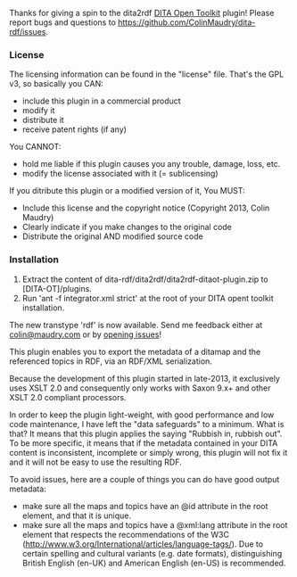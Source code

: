 
Thanks for giving a spin to the dita2rdf [DITA Open Toolkit](http://dita-ot.github.io/) plugin! Please report bugs and questions to https://github.com/ColinMaudry/dita-rdf/issues.

### License

The licensing information can be found in the "license" file. That's the GPL v3, so basically you CAN:
- include this plugin in a commercial product
- modify it
- distribute it
- receive patent rights (if any)

You CANNOT:
- hold me liable if this plugin causes you any trouble, damage, loss, etc.
- modify the license associated with it (= sublicensing)

If you ditribute this plugin or a modified version of it, You MUST:
- Include this license and the copyright notice (Copyright 2013, Colin Maudry)
- Clearly indicate if you make changes to the original code
- Distribute the original AND modified source code

### Installation

1. Extract the content of dita-rdf/dita2rdf/dita2rdf-ditaot-plugin.zip to [DITA-OT]/plugins.
2. Run 'ant -f integrator.xml strict' at the root of your DITA opent toolkit installation.

The new transtype 'rdf' is now available. Send me feedback either at colin@maudry.com or by [opening issues](https://github.com/ColinMaudry/dita-rdf/issues)!

This plugin enables you to export the metadata of a ditamap and the referenced topics in RDF, via an RDF/XML serialization.

Because the development of this plugin started in late-2013, it exclusively uses XSLT 2.0 and consequently only works with Saxon 9.x+ and other XSLT 2.0 compliant processors.

In order to keep the plugin light-weight, with good performance and low code maintenance, I have left the "data safeguards" to a minimum. What is that? It means that this plugin applies the saying "Rubbish in, rubbish out". To be more specific, it means that if the metadata contained in your DITA content is inconsistent, incomplete or simply wrong, this plugin will not fix it and it will not be easy to use the resulting RDF.

To avoid issues, here are a couple of things you can do have good output metadata:
 - make sure all the maps and topics have an @id attribute in the root element, and that it is unique.
 - make sure all the maps and topics have a @xml:lang attribute in the root element that respects the recommendations of the W3C (http://www.w3.org/International/articles/language-tags/). Due to certain spelling and cultural variants (e.g. date formats), distinguishing British English (en-UK) and American English (en-US) is recommended.
